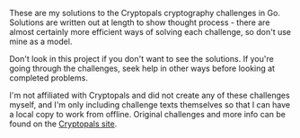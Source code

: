 These are my solutions to the Cryptopals cryptography challenges in Go. Solutions are written out at length to show thought process - there are almost certainly more efficient ways of solving each challenge, so don't use mine as a model.

Don't look in this project if you don't want to see the solutions. If you're going through the challenges, seek help in other ways before looking at completed problems.

I'm not affiliated with Cryptopals and did not create any of these challenges myself, and I'm only including challenge texts themselves so that I can have a local copy to work from offline. Original challenges and more info can be found on the [Cryptopals site](https://cryptopals.com/).